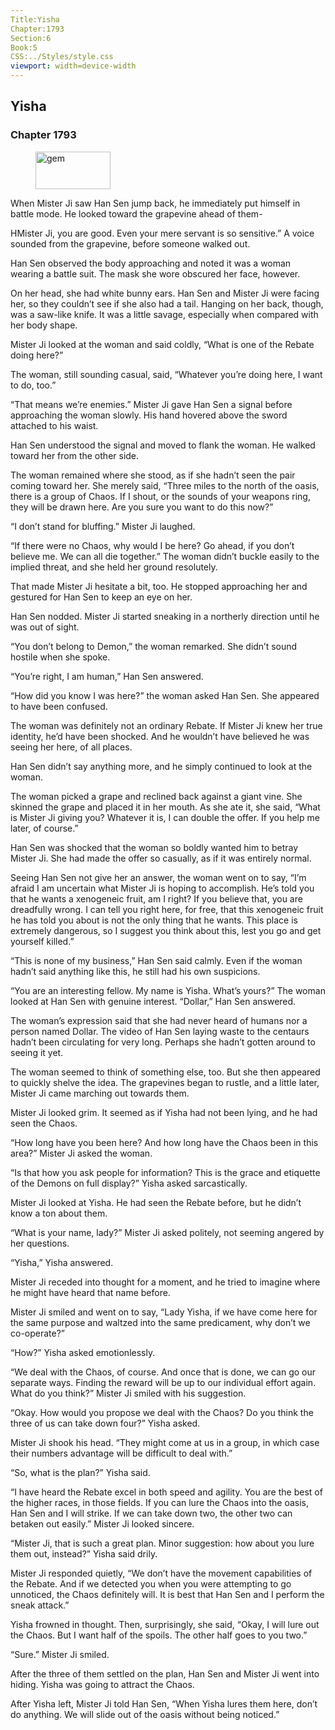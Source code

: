 ```yaml
---
Title:Yisha 
Chapter:1793 
Section:6 
Book:5 
CSS:../Styles/style.css 
viewport: width=device-width
---
```

  
## Yisha
### Chapter 1793
  
<figure>
	<img src="../Images/gem.gif" alt="gem" id="gem" width="120" height="60" />
</figure>
  

  
When Mister Ji saw Han Sen jump back, he immediately put himself in battle mode. He looked toward the grapevine ahead of them-

HMister Ji, you are good. Even your mere servant is so sensitive.” A voice sounded from the grapevine, before someone walked out.

Han Sen observed the body approaching and noted it was a woman wearing a battle suit. The mask she wore obscured her face, however.

On her head, she had white bunny ears. Han Sen and Mister Ji were facing her, so they couldn’t see if she also had a tail. Hanging on her back, though, was a saw-like knife. It was a little savage, especially when compared with her body shape.

Mister Ji looked at the woman and said coldly, “What is one of the Rebate doing here?”

The woman, still sounding casual, said, “Whatever you’re doing here, I want to do, too.”

“That means we’re enemies.” Mister Ji gave Han Sen a signal before approaching the woman slowly. His hand hovered above the sword attached to his waist.

Han Sen understood the signal and moved to flank the woman. He walked toward her from the other side.

The woman remained where she stood, as if she hadn’t seen the pair coming toward her. She merely said, “Three miles to the north of the oasis, there is a group of Chaos. If I shout, or the sounds of your weapons ring, they will be drawn here. Are you sure you want to do this now?”

“I don’t stand for bluffing.” Mister Ji laughed.

“If there were no Chaos, why would I be here? Go ahead, if you don’t believe me. We can all die together.” The woman didn’t buckle easily to the implied threat, and she held her ground resolutely.

That made Mister Ji hesitate a bit, too. He stopped approaching her and gestured for Han Sen to keep an eye on her.

Han Sen nodded. Mister Ji started sneaking in a northerly direction until he was out of sight.

“You don’t belong to Demon,” the woman remarked. She didn’t sound hostile when she spoke.

“You’re right, I am human,” Han Sen answered.

“How did you know I was here?” the woman asked Han Sen. She appeared to have been confused.

The woman was definitely not an ordinary Rebate. If Mister Ji knew her true identity, he’d have been shocked. And he wouldn’t have believed he was seeing her here, of all places.

Han Sen didn’t say anything more, and he simply continued to look at the woman.

The woman picked a grape and reclined back against a giant vine. She skinned the grape and placed it in her mouth. As she ate it, she said, “What is Mister Ji giving you? Whatever it is, I can double the offer. If you help me later, of course.”

Han Sen was shocked that the woman so boldly wanted him to betray Mister Ji. She had made the offer so casually, as if it was entirely normal.

Seeing Han Sen not give her an answer, the woman went on to say, “I’m afraid I am uncertain what Mister Ji is hoping to accomplish. He’s told you that he wants a xenogeneic fruit, am I right? If you believe that, you are dreadfully wrong. I can tell you right here, for free, that this xenogeneic fruit he has told you about is not the only thing that he wants. This place is extremely dangerous, so I suggest you think about this, lest you go and get yourself killed.”

“This is none of my business,” Han Sen said calmly. Even if the woman hadn’t said anything like this, he still had his own suspicions.

“You are an interesting fellow. My name is Yisha. What’s yours?” The woman looked at Han Sen with genuine interest. “Dollar,” Han Sen answered.

The woman’s expression said that she had never heard of humans nor a person named Dollar. The video of Han Sen laying waste to the centaurs hadn’t been circulating for very long. Perhaps she hadn’t gotten around to seeing it yet.

The woman seemed to think of something else, too. But she then appeared to quickly shelve the idea. The grapevines began to rustle, and a little later, Mister Ji came marching out towards them.

Mister Ji looked grim. It seemed as if Yisha had not been lying, and he had seen the Chaos.

“How long have you been here? And how long have the Chaos been in this area?” Mister Ji asked the woman.

“Is that how you ask people for information? This is the grace and etiquette of the Demons on full display?” Yisha asked sarcastically.

Mister Ji looked at Yisha. He had seen the Rebate before, but he didn’t know a ton about them.

“What is your name, lady?” Mister Ji asked politely, not seeming angered by her questions.

“Yisha,” Yisha answered.

Mister Ji receded into thought for a moment, and he tried to imagine where he might have heard that name before.

Mister Ji smiled and went on to say, “Lady Yisha, if we have come here for the same purpose and waltzed into the same predicament, why don’t we co-operate?”

“How?” Yisha asked emotionlessly.

“We deal with the Chaos, of course. And once that is done, we can go our separate ways. Finding the reward will be up to our individual effort again. What do you think?” Mister Ji smiled with his suggestion.

“Okay. How would you propose we deal with the Chaos? Do you think the three of us can take down four?” Yisha asked.

Mister Ji shook his head. “They might come at us in a group, in which case their numbers advantage will be difficult to deal with.”

“So, what is the plan?” Yisha said.

“I have heard the Rebate excel in both speed and agility. You are the best of the higher races, in those fields. If you can lure the Chaos into the oasis, Han Sen and I will strike. If we can take down two, the other two can betaken out easily.” Mister Ji looked sincere.

“Mister Ji, that is such a great plan. Minor suggestion: how about you lure them out, instead?” Yisha said drily.

Mister Ji responded quietly, “We don’t have the movement capabilities of the Rebate. And if we detected you when you were attempting to go unnoticed, the Chaos definitely will. It is best that Han Sen and I perform the sneak attack.”

Yisha frowned in thought. Then, surprisingly, she said, “Okay, I will lure out the Chaos. But I want half of the spoils. The other half goes to you two.”

“Sure.” Mister Ji smiled.

After the three of them settled on the plan, Han Sen and Mister Ji went into hiding. Yisha was going to attract the Chaos.

After Yisha left, Mister Ji told Han Sen, “When Yisha lures them here, don’t do anything. We will slide out of the oasis without being noticed.”